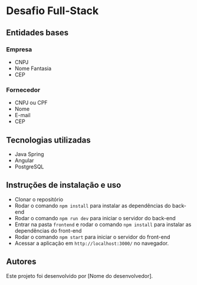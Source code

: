 # Desafio Full-Stack

## Entidades bases

### Empresa
- CNPJ
- Nome Fantasia
- CEP

### Fornecedor
- CNPJ ou CPF
- Nome
- E-mail
- CEP

## Tecnologias utilizadas
- Java Spring
- Angular
- PostgreSQL

## Instruções de instalação e uso
- Clonar o repositório
- Rodar o comando `npm install` para instalar as dependências do back-end
- Rodar o comando `npm run dev` para iniciar o servidor do back-end
- Entrar na pasta `frontend` e rodar o comando `npm install` para instalar as dependências do front-end
- Rodar o comando `npm start` para iniciar o servidor do front-end
- Acessar a aplicação em `http://localhost:3000/` no navegador.

## Autores
Este projeto foi desenvolvido por [Nome do desenvolvedor].